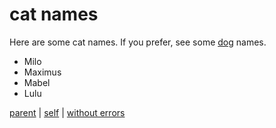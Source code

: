 # cat names

Here are some cat names. If you prefer, see some [dog](../dogs/dog-names.md) names.

- Milo
- Maximus
- Mabel
- Lulu

[parent](../readme.md) | [self](cat-names.md) | [without errors](cat-names.md)